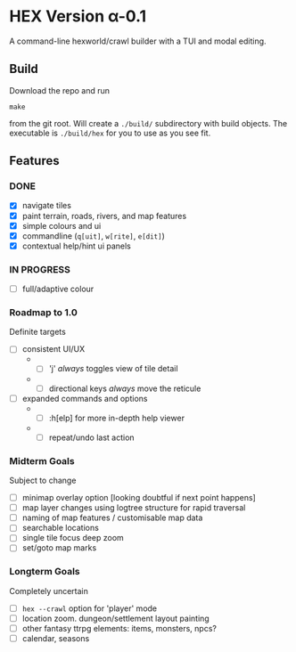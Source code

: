 # HEX Version α-0.1

A command-line hexworld/crawl builder with a TUI and modal editing.

## Build

Download the repo and run

    make

from the git root. Will create a `./build/` subdirectory with build objects. The
executable is `./build/hex` for you to use as you see fit.

## Features

### DONE

 - [X] navigate tiles
 - [X] paint terrain, roads, rivers, and map features
 - [X] simple colours and ui
 - [X] commandline (`q[uit]`, `w[rite]`, `e[dit]`)
 - [X] contextual help/hint ui panels

### IN PROGRESS

 - [ ] full/adaptive colour

### Roadmap to 1.0

Definite targets

 - [ ] consistent UI/UX
     - - [ ] 'j' _always_ toggles view of tile detail
     - - [ ] directional keys _always_ move the reticule
 - [ ] expanded commands and options
     - - [ ] :h[elp] for more in-depth help viewer
     - - [ ] repeat/undo last action

### Midterm Goals

Subject to change

 - [ ] minimap overlay option [looking doubtful if next point happens]
 - [ ] map layer changes using logtree structure for rapid traversal
 - [ ] naming of map features / customisable map data
 - [ ] searchable locations
 - [ ] single tile focus deep zoom
 - [ ] set/goto map marks

### Longterm Goals

Completely uncertain

 - [ ] `hex --crawl` option for 'player' mode
 - [ ] location zoom. dungeon/settlement layout painting
 - [ ] other fantasy ttrpg elements: items, monsters, npcs?
 - [ ] calendar, seasons
